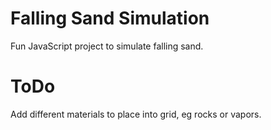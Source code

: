 # Falling Sand Simulation

Fun JavaScript project to simulate falling sand.

# ToDo

Add different materials to place into grid, eg rocks or vapors.
